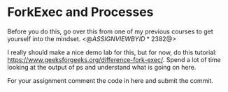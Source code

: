 # ForkExec and Processes
Before you do this, go over this from one of my previous courses to get yourself into the mindset. <$@ASSIGNVIEWBYID*2382@$>

I really should make a nice demo lab for this, but for now, do this tutorial: <https://www.geeksforgeeks.org/difference-fork-exec/>. Spend a lot of time looking at the output of ps and understand what is going on here. 

For your assignment comment the code in here and submit the commit.